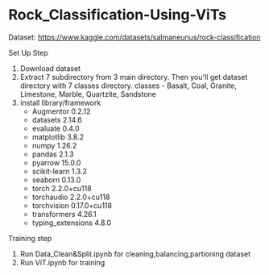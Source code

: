 # Rock_Classification-Using-ViTs

Dataset: https://www.kaggle.com/datasets/salmaneunus/rock-classification

Set Up Step
1. Download dataset
2. Extract 7 subdirectory from 3 main directory. Then you'll get dataset directory with 7 classes directory.
   classes - Basalt, Coal, Granite, Limestone, Marble, Quartzite, Sandstone
4. install library/framework
   - Augmentor                    0.2.12
   - datasets                     2.14.6
   - evaluate                     0.4.0
   - matplotlib                   3.8.2
   - numpy                        1.26.2
   - pandas                       2.1.3
   - pyarrow                      15.0.0
   - scikit-learn                 1.3.2
   - seaborn                      0.13.0
   - torch                        2.2.0+cu118
   - torchaudio                   2.2.0+cu118
   - torchvision                  0.17.0+cu118
   - transformers                 4.26.1
   - typing_extensions            4.8.0

Training step
1. Run Data_Clean&Split.ipynb for cleaning,balancing,partioning dataset
2. Run ViT.ipynb for training
